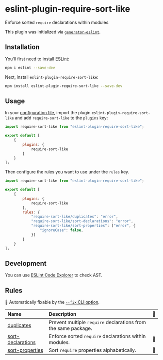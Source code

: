 # eslint-plugin-require-sort-like

Enforce sorted `require` declarations within modules.

This plugin was initialized via [`generator-eslint`](https://www.npmjs.com/package/generator-eslint).

## Installation

You'll first need to install [ESLint](https://eslint.org/):

```sh
npm i eslint --save-dev
```

Next, install `eslint-plugin-require-sort-like`:

```sh
npm install eslint-plugin-require-sort-like --save-dev
```

## Usage

In your [configuration file](https://eslint.org/docs/latest/use/configure/configuration-files#configuration-file), import the plugin `eslint-plugin-require-sort-like` and add `require-sort-like` to the `plugins` key:

```js
import require-sort-like from "eslint-plugin-require-sort-like";

export default [
    {
        plugins: {
            require-sort-like
        }
    }
];
```

Then configure the rules you want to use under the `rules` key.

```js
import require-sort-like from "eslint-plugin-require-sort-like";

export default [
    {
        plugins: {
            require-sort-like
        },
        rules: {
            "require-sort-like/duplicates": "error",
            "require-sort-like/sort-declarations": "error",
            "require-sort-like/sort-properties": ["error", {
                "ignoreCase": false,
            }]
        }
    }
];
```

## Development

You can use [ESLint Code Explorer](https://explorer.eslint.org/) to check AST.

## Rules

<!-- begin auto-generated rules list -->

🔧 Automatically fixable by the [`--fix` CLI option](https://eslint.org/docs/user-guide/command-line-interface#--fix).

| Name                                                 | Description                                                    | 🔧 |
| :--------------------------------------------------- | :------------------------------------------------------------- | :- |
| [duplicates](docs/rules/duplicates.md)               | Prevent multiple `require` declarations from the same package. |    |
| [sort-declarations](docs/rules/sort-declarations.md) | Enforce sorted `require` declarations within modules.          | 🔧 |
| [sort-properties](docs/rules/sort-properties.md)     | Sort `require` properties alphabetically.                      | 🔧 |

<!-- end auto-generated rules list -->

